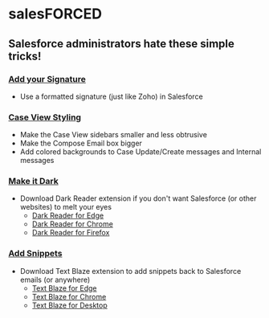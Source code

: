 # salesFORCED
## Salesforce administrators hate these simple tricks!

### [Add your Signature](signatures/howto.md)
- Use a formatted signature (just like Zoho) in Salesforce
### [Case View Styling](stylus/index.md)
- Make the Case View sidebars smaller and less obtrusive  
- Make the Compose Email box bigger
- Add colored backgrounds to Case Update/Create messages and Internal messages
### [Make it Dark](https://darkreader.org)
- Download Dark Reader extension if you don't want Salesforce (or other websites) to melt your eyes
  - [Dark Reader for Edge](https://microsoftedge.microsoft.com/addons/detail/dark-reader/ifoakfbpdcdoeenechcleahebpibofpc)
  - [Dark Reader for Chrome](https://chromewebstore.google.com/detail/dark-reader/eimadpbcbfnmbkopoojfekhnkhdbieeh?hl=en-US)
  - [Dark Reader for Firefox](https://addons.mozilla.org/en-US/firefox/addon/darkreader/)
### [Add Snippets](https://blaze.today)
- Download Text Blaze extension to add snippets back to Salesforce emails (or anywhere)
  - [Text Blaze for Edge](https://microsoftedge.microsoft.com/addons/detail/text-blaze-templates-and/fephhmmlanlhoiaphlodlhbmbnkmkckn)
  - [Text Blaze for Chrome](https://chromewebstore.google.com/detail/text-blaze-templates-and/idgadaccgipmpannjkmfddolnnhmeklj?hl=en-US)
  - [Text Blaze for Desktop](https://apps.microsoft.com/detail/9pl9khlvrqqx)